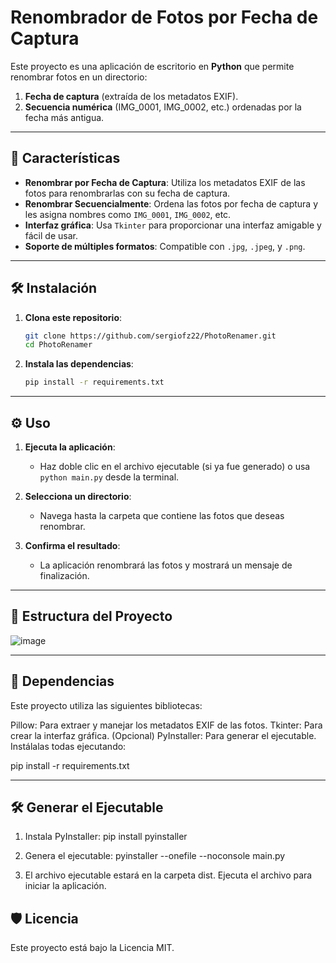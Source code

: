 # Renombrador de Fotos por Fecha de Captura

Este proyecto es una aplicación de escritorio en **Python** que permite renombrar fotos en un directorio:
1. **Fecha de captura** (extraída de los metadatos EXIF).
2. **Secuencia numérica** (IMG_0001, IMG_0002, etc.) ordenadas por la fecha más antigua.

---

## 🚀 Características

- **Renombrar por Fecha de Captura**: Utiliza los metadatos EXIF de las fotos para renombrarlas con su fecha de captura.
- **Renombrar Secuencialmente**: Ordena las fotos por fecha de captura y les asigna nombres como `IMG_0001`, `IMG_0002`, etc.
- **Interfaz gráfica**: Usa `Tkinter` para proporcionar una interfaz amigable y fácil de usar.
- **Soporte de múltiples formatos**: Compatible con `.jpg`, `.jpeg`, y `.png`.

---

## 🛠️ Instalación

1. **Clona este repositorio**:
   ```bash
   git clone https://github.com/sergiofz22/PhotoRenamer.git
   cd PhotoRenamer
   
2. **Instala las dependencias**:
   ```bash
   pip install -r requirements.txt

   
---

## ⚙️ Uso

1. **Ejecuta la aplicación**:
   - Haz doble clic en el archivo ejecutable (si ya fue generado) o usa `python main.py` desde la terminal.

2. **Selecciona un directorio**:
   - Navega hasta la carpeta que contiene las fotos que deseas renombrar.

3. **Confirma el resultado**:
   - La aplicación renombrará las fotos y mostrará un mensaje de finalización.

---

##  📂 Estructura del Proyecto

![image](https://github.com/user-attachments/assets/9d53cf34-c44b-42c5-bbe2-158e7f2fe63b)

---

##  🧩 Dependencias
Este proyecto utiliza las siguientes bibliotecas:

Pillow: Para extraer y manejar los metadatos EXIF de las fotos.
Tkinter: Para crear la interfaz gráfica.
(Opcional) PyInstaller: Para generar el ejecutable.
Instálalas todas ejecutando:

pip install -r requirements.txt

---

##  🛠️ Generar el Ejecutable
1. Instala PyInstaller:
pip install pyinstaller

2. Genera el ejecutable:
pyinstaller --onefile --noconsole main.py

3. El archivo ejecutable estará en la carpeta dist. Ejecuta el archivo para iniciar la aplicación.

##  🛡️ Licencia
Este proyecto está bajo la Licencia MIT.
